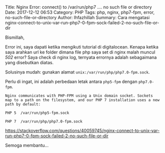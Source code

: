Title: Nginx Error: connect() to /var/run/php7 .... no such file or directory
Date: 2017-12-12 06:53
Category: PHP
Tags: php, nginx, php7-fpm, error, no-such-file-or-directory
Author: Ihfazhillah
Summary: Cara mengatasi nginx-connect-to-unix-var-run-php7-0-fpm-sock-failed-2-no-such-file-or-dir

Bismillah,

Error ini, saya dapati ketika mengikuti tutorial di digitalocean. Kenapa ketika saya arahkan url ke folder dimana file php saya set di nginx malah muncul *502* error? Saya check di nginx log, ternyata errornya adalah sebagaimana yang disebutkan diatas.

Solusinya mudah: gunakan alamat `unix:/var/run/php/php7.0-fpm.sock`.

Perlu di ingat, ini adalah perbedaan letak antara `php5-fpm` dengan `php7.0-fpm`.

```
Nginx communicates with PHP-FPM using a Unix domain socket. Sockets map to a path on the filesystem, and our PHP 7 installation uses a new path by default:

PHP 5  /var/run/php5-fpm.sock

PHP 7  /var/run/php/php7.0-fpm.sock
```

https://stackoverflow.com/questions/40059745/nginx-connect-to-unix-var-run-php7-0-fpm-sock-failed-2-no-such-file-or-dir

Semoga membantu...
